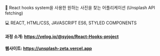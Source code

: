 📍 React hooks system을 사용한 원하는 사진을 찾는 어플리케이션 (Unsplash API fetching)

💻 REACT, HTML/CSS, JAVASCRIPT ES6, STYLED COMPONENTS


#### 과정 소개: https://velog.io/@syjoo/React-Hooks-project

#### 웹사이트: https://unsplash-zeta.vercel.app

